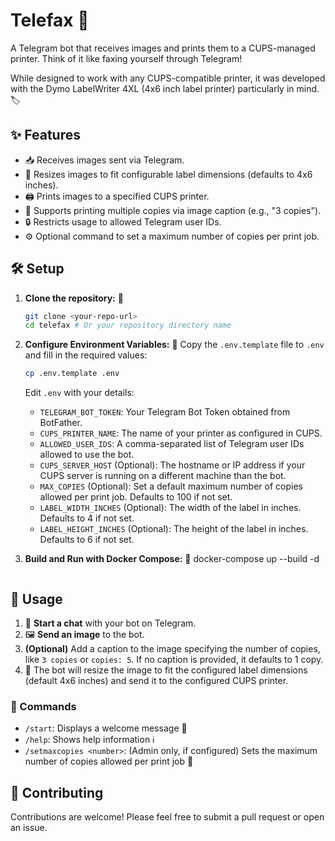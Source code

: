 # Telefax 📠

A Telegram bot that receives images and prints them to a CUPS-managed printer. Think of it like faxing yourself through Telegram!

While designed to work with any CUPS-compatible printer, it was developed with the Dymo LabelWriter 4XL (4x6 inch label printer) particularly in mind. 🏷️

## ✨ Features

*   📥 Receives images sent via Telegram.
*   📐 Resizes images to fit configurable label dimensions (defaults to 4x6 inches).
*   🖨️ Prints images to a specified CUPS printer.
*   🔢 Supports printing multiple copies via image caption (e.g., "3 copies").
*   🔒 Restricts usage to allowed Telegram user IDs.
*   ⚙️ Optional command to set a maximum number of copies per print job.

## 🛠️ Setup

1.  **Clone the repository:** 📂
    ```bash
    git clone <your-repo-url>
    cd telefax # Or your repository directory name
    ```
2.  **Configure Environment Variables:** 📝
    Copy the `.env.template` file to `.env` and fill in the required values:
    ```bash
    cp .env.template .env
    ```
    Edit `.env` with your details:
    *   `TELEGRAM_BOT_TOKEN`: Your Telegram Bot Token obtained from BotFather.
    *   `CUPS_PRINTER_NAME`: The name of your printer as configured in CUPS.
    *   `ALLOWED_USER_IDS`: A comma-separated list of Telegram user IDs allowed to use the bot.
    *   `CUPS_SERVER_HOST` (Optional): The hostname or IP address if your CUPS server is running on a different machine than the bot.
    *   `MAX_COPIES` (Optional): Set a default maximum number of copies allowed per print job. Defaults to 100 if not set.
    *   `LABEL_WIDTH_INCHES` (Optional): The width of the label in inches. Defaults to 4 if not set.
    *   `LABEL_HEIGHT_INCHES` (Optional): The height of the label in inches. Defaults to 6 if not set.

3.  **Build and Run with Docker Compose:** 🐳
    docker-compose up --build -d
    ```

## 🚀 Usage

1.  💬 **Start a chat** with your bot on Telegram.
2.  🖼️ **Send an image** to the bot.
3.  **(Optional)** Add a caption to the image specifying the number of copies, like `3 copies` or `copies: 5`. If no caption is provided, it defaults to 1 copy.
4.  🤖 The bot will resize the image to fit the configured label dimensions (default 4x6 inches) and send it to the configured CUPS printer.

### 🤖 Commands

*   `/start`: Displays a welcome message 👋
*   `/help`: Shows help information ℹ️
*   `/setmaxcopies <number>`: (Admin only, if configured) Sets the maximum number of copies allowed per print job 👮

## 🙌 Contributing

Contributions are welcome! Please feel free to submit a pull request or open an issue.
